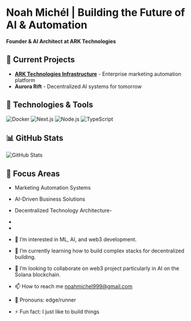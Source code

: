 # Noah Michél | Building the Future of AI & Automation

**Founder & AI Architect at ARK Technologies**

## 🚀 Current Projects

- **[ARK Technologies Infrastructure](https://github.com/piccassol/arktechnologies-infra)** - Enterprise marketing automation platform
- **Aurora Rift** - Decentralized AI systems for tomorrow

## 🔧 Technologies & Tools

![Docker](https://img.shields.io/badge/-Docker-2496ED?style=flat&logo=docker&logoColor=white)
![Next.js](https://img.shields.io/badge/-Next.js-000000?style=flat&logo=next.js&logoColor=white)
![Node.js](https://img.shields.io/badge/-Node.js-339933?style=flat&logo=node.js&logoColor=white)
![TypeScript](https://img.shields.io/badge/-TypeScript-3178C6?style=flat&logo=typescript&logoColor=white)

## 📊 GitHub Stats

![GitHub Stats](https://github-readme-stats.vercel.app/api?username=piccassol&show_icons=true&theme=dark)

## 🎯 Focus Areas

- Marketing Automation Systems
- AI-Driven Business Solutions  
- Decentralized Technology Architecture-
-
-

  
- 👀 I’m interested in ML, AI, and web3 development. 
- 🌱 I’m currently learning how to build complex stacks for decentralized building. 
- 🚄 I’m looking to collaborate on web3 project particularly in AI on the Solana blockchain. 
- 📫 How to reach me noahmichel999@gmail.com
- 🚈 Pronouns: edge/runner
- ⚡ Fun fact: I just like to build things

<!---
piccassol/piccassol is a ✨ special ✨ repository because its `README.md` (this file) appears on your GitHub profile.
You can click the Preview link to take a look at your changes.
--->
